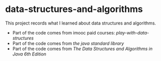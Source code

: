 data-structures-and-algorithms
=================================
This project records what I learned about data structures and algorithms. <br> 
   * Part of the code comes from imooc paid courses: _play-with-data-structures_ 
   * Part of the code comes from _the java standard library_
   * Part of the code comes from _The Data Structures and Algorithms in Java 6th Edition_ 

  
    